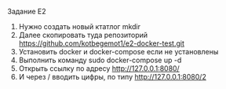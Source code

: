 Задание E2
1. Нужно создать новый ктатлог mkdir
2. Далее скопировать туда репозиторий https://github.com/kotbegemot1/e2-docker-test.git
3. Установить docker и docker-compose если не установлены
4. Выполнить команду sudo docker-compose up -d
5. Открыть ссылку по адресу http://127.0.0.1:8080/
6. И через / вводить цифры, по типу http://127.0.0.1:8080/2
